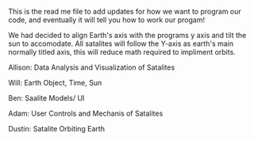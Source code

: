 This is the read me file to add updates for how we want to program our code, and eventually it will tell you how to work our progam!

We had decided to align Earth's axis with the programs y axis and tilt the sun to accomodate. All satalites will follow the Y-axis as earth's main normally titled axis, this will reduce math required to impliment orbits.

Allison: Data Analysis and Visualization of Satalites

Will: Earth Object, Time, Sun

Ben: Saalite Models/ UI

Adam: User Controls and Mechanis of Satalites

Dustin: Satalite Orbiting Earth
